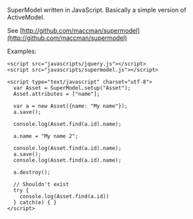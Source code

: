 

SuperModel written in JavaScript. Basically a simple version of ActiveModel.

See [http://github.com/maccman/supermodel](http://github.com/maccman/supermodel)

Examples:

    <script src="javascripts/jquery.js"></script>
    <script src="javascripts/supermodel.js"></script>

    <script type="text/javascript" charset="utf-8">
      var Asset = SuperModel.setup("Asset");
      Asset.attributes = ["name"];

      var a = new Asset({name: "My name"});
      a.save();
  
      console.log(Asset.find(a.id).name);
  
      a.name = "My name 2";
  
      console.log(Asset.find(a.id).name);
      a.save();
      console.log(Asset.find(a.id).name);
  
      a.destroy();
  
      // Shouldn't exist
      try {
        console.log(Asset.find(a.id))
      } catch(e) { }
    </script>